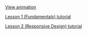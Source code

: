 [View animation](https://codepen.io/jeremy-miller/full/KKzJVyV)

[Lesson 1 (Fundamentals) tutorial](https://threejsfundamentals.org/threejs/lessons/threejs-fundamentals.html)

[Lesson 2 (Responsive Design) tutorial](https://threejsfundamentals.org/threejs/lessons/threejs-responsive.html) 
